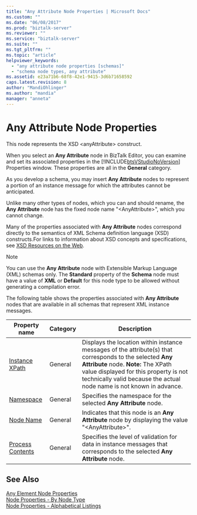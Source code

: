 ```yaml
---
title: "Any Attribute Node Properties | Microsoft Docs"
ms.custom: ""
ms.date: "06/08/2017"
ms.prod: "biztalk-server"
ms.reviewer: ""
ms.service: "biztalk-server"
ms.suite: ""
ms.tgt_pltfrm: ""
ms.topic: "article"
helpviewer_keywords: 
  - "any attribute node properties [schemas]"
  - "schema node types, any attribute"
ms.assetid: e23a71b6-68f8-42e1-9415-3d6b71658592
caps.latest.revision: 8
author: "MandiOhlinger"
ms.author: "mandia"
manager: "anneta"
---
```

# Any Attribute Node Properties
This node represents the XSD \<anyAttribute> construct.  
  
 When you select an **Any Attribute** node in BizTalk Editor, you can examine and set its associated properties in the [!INCLUDE[btsVStudioNoVersion](../includes/btsvstudionoversion-md.md)] Properties window. These properties are all in the **General** category.  
  
 As you develop a schema, you may insert **Any Attribute** nodes to represent a portion of an instance message for which the attributes cannot be anticipated.  
  
 Unlike many other types of nodes, which you can and should rename, the **Any Attribute** node has the fixed node name "\<AnyAttribute>", which you cannot change.  
  
 Many of the properties associated with **Any Attribute** nodes correspond directly to the semantics of XML Schema definition language (XSD) constructs.For links to information about XSD concepts and specifications, see [XSD Resources on the Web](../core/xsd-resources-on-the-web.md).  
  
> [!NOTE]
>  You can use the **Any Attribute** node with Extensible Markup Language (XML) schemas only. The **Standard** property of the **Schema** node must have a value of **XML** or **Default** for this node type to be allowed without generating a compilation error.  
  
 The following table shows the properties associated with **Any Attribute** nodes that are available in all schemas that represent XML instance messages.  
  
|Property name|Category|Description|  
|-------------------|--------------|-----------------|  
|[Instance XPath](../core/instance-xpath-node-property-of-all-schemas.md)|General|Displays the location within instance messages of the attribute(s) that corresponds to the selected **Any Attribute** node. **Note:**  The XPath value displayed for this property is not technically valid because the actual node name is not known in advance.|  
|[Namespace](../core/namespace-node-property-of-all-schemas.md)|General|Specifies the namespace for the selected **Any Attribute** node.|  
|[Node Name](../core/node-name-node-property-of-all-schemas.md)|General|Indicates that this node is an **Any Attribute** node by displaying the value "\<AnyAttribute>".|  
|[Process Contents](../core/process-contents-node-property-of-all-schemas.md)|General|Specifies the level of validation for data in instance messages that corresponds to the selected **Any Attribute** node.|  
  
## See Also  
 [Any Element Node Properties](../core/any-element-node-properties.md)   
 [Node Properties - By Node Type](../core/node-properties-by-node-type.md)   
 [Node Properties - Alphabetical Listings](../core/node-properties-alphabetical-listings.md)